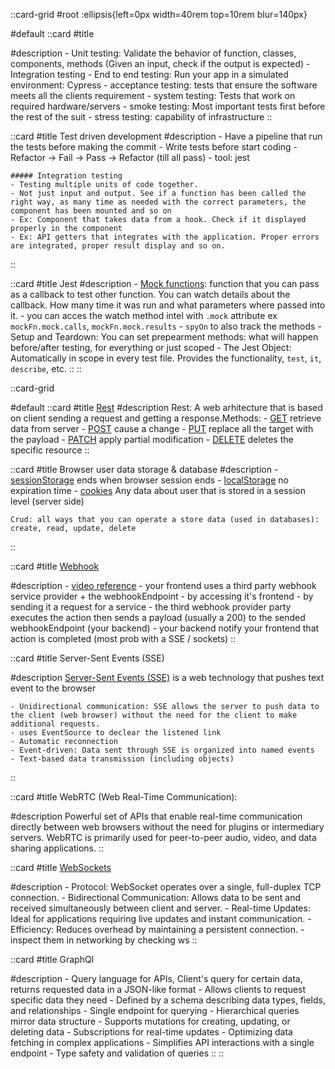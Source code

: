 ::card-grid
#root
:ellipsis{left=0px width=40rem top=10rem blur=140px}

#default
  ::card
  #title
  <!-- Empty title slot -->
  #description
    - Unit testing: Validate the behavior of function, classes, components, methods (Given an input, check if the output is expected)
    - Integration testing
    - End to end testing: Run your app in a simulated environment: Cypress
    - acceptance testing: tests that ensure the software meets all the clients requirement
    - system testing: Tests that work on required hardware/servers
    - smoke testing: Most important tests first before the rest of the suit
    - stress testing: capability of infrastructure
  ::

  ::card
  #title
  Test driven development
  #description
    - Have a pipeline that run the tests before making the commit
    - Write tests before start coding
    - Refactor -> Fail -> Pass -> Refactor (till all pass)
    - tool: jest
    
    ##### Integration testing
    - Testing multiple units of code together.
    - Not just input and output. See if a function has been called the right way, as many time as needed with the correct parameters, the component has been mounted and so on
    - Ex: Component that takes data from a hook. Check if it displayed properly in the component
    - Ex: API getters that integrates with the application. Proper errors are integrated, proper result display and so on.
  ::

  ::card
  #title
  Jest
  #description
    - [Mock functions](https://jestjs.io/docs/mock-function-api): function that you can pass as a callback to test other function. You can watch details about the callback. How many time it was run and what parameters where passed into it. 
        - you can acces the watch method intel with `.mock` attribute ex `mockFn.mock.calls`, `mockFn.mock.results`
        - `spyOn` to also track the methods
    - Setup and Teardown: You can set prepearment methods: what will happen before/after testing, for everything or just scoped
    - The Jest Object: Automatically in scope in every test file. Provides the functionality, `test`, `it`, `describe`, etc.
  ::
::

::card-grid

#default
  ::card
  #title
  [Rest](https://developer.mozilla.org/en-US/docs/Glossary/REST)
  #description
    Rest: A web arhitecture that is based on client sending a request and getting a response.Methods:
    - [GET](https://developer.mozilla.org/en-US/docs/Web/HTTP/Methods/GET) retrieve data from server
    - [POST](https://developer.mozilla.org/en-US/docs/Web/HTTP/Methods/POST) cause a change
    - [PUT](https://developer.mozilla.org/en-US/docs/Web/HTTP/Methods/PUT) replace all the target with the payload
    - [PATCH](https://developer.mozilla.org/en-US/docs/Web/HTTP/Methods/PATCH) apply partial modification
    - [DELETE](https://developer.mozilla.org/en-US/docs/Web/HTTP/Methods/DELETE) deletes the specific resource
  ::

  ::card
  #title
  Browser user data storage & database
  #description
    - [sessionStorage](https://developer.mozilla.org/en-US/docs/Web/API/Window/sessionStorage) ends when browser session ends
    - [localStorage](https://developer.mozilla.org/en-US/docs/Web/API/Window/localStorage) no expiration time
    - [cookies](https://developer.mozilla.org/en-US/docs/Web/HTTP/Cookies) Any data about user that is stored in a session level (server side)

    Crud: all ways that you can operate a store data (used in databases): create, read, update, delete
  ::

  ::card
  #title
  [Webhook](https://www.getvero.com/resources/webhooks/)

  #description
    - [video reference](https://www.youtube.com/watch?v=Mfzucn4f9Xk)
    - your frontend uses a third party webhook service provider + the webhookEndpoint
        - by accessing it's frontend
        - by sending it a request for a service
    - the third webhook provider party executes the action then sends a payload (usually a 200) to the sended webhookEndpoint (your backend)
    - your backend notify your frontend that action is completed (most prob with a SSE / sockets)
  ::

  ::card
  #title
  Server-Sent Events (SSE)

  #description
    [Server-Sent Events (SSE)](https://developer.mozilla.org/en-US/docs/Web/API/Server-sent_events/Using_server-sent_events) is a web technology that pushes text event to the browser

    - Unidirectional communication: SSE allows the server to push data to the client (web browser) without the need for the client to make additional requests.
    - uses EventSource to declear the listened link
    - Automatic reconnection
    - Event-driven: Data sent through SSE is organized into named events
    - Text-based data transmission (including objects)
  ::

  ::card
  #title
  WebRTC (Web Real-Time Communication):

  #description
    Powerful set of APIs that enable real-time communication directly between web browsers without the need for plugins or intermediary servers. WebRTC is primarily used for peer-to-peer audio, video, and data sharing applications.
  ::

  ::card
  #title
  [WebSockets](https://developer.mozilla.org/en-US/docs/Web/API/WebSockets_API)

  #description
    - Protocol: WebSocket operates over a single, full-duplex TCP connection.
    - Bidirectional Communication: Allows data to be sent and received simultaneously between client and server.
    - Real-time Updates: Ideal for applications requiring live updates and instant communication.
    - Efficiency: Reduces overhead by maintaining a persistent connection.
    - inspect them in networking by checking ws
  ::

  ::card
  #title
  GraphQl

  #description
    - Query language for APIs, Client's query for certain data, returns requested data in a JSON-like format
    - Allows clients to request specific data they need
    - Defined by a schema describing data types, fields, and relationships
    - Single endpoint for querying
    - Hierarchical queries mirror data structure
    - Supports mutations for creating, updating, or deleting data
    - Subscriptions for real-time updates
    - Optimizing data fetching in complex applications
    - Simplifies API interactions with a single endpoint
    - Type safety and validation of queries
  ::
::
